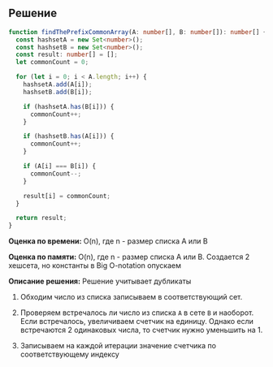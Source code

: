 ## Решение

```typescript
function findThePrefixCommonArray(A: number[], B: number[]): number[] {
  const hashsetA = new Set<number>();
  const hashsetB = new Set<number>();
  const result: number[] = [];
  let commonCount = 0;

  for (let i = 0; i < A.length; i++) {
    hashsetA.add(A[i]);
    hashsetB.add(B[i]);

    if (hashsetA.has(B[i])) {
      commonCount++;
    }

    if (hashsetB.has(A[i])) {
      commonCount++;
    }

    if (A[i] === B[i]) {
      commonCount--;
    }

    result[i] = commonCount;
  }

  return result;
}
```

**Оценка по времени:** O(n), где n - размер списка A или B

**Оценка по памяти:** O(n), где n - размер списка A или B. Создается 2 хешсета, но константы в Big O-notation опускаем

**Описание решения:**
Решение учитывает дубликаты

1. Обходим число из списка записываем в соответствующий сет.

2. Проверяем встречалось ли число из списка `A` в сете `B` и наоборот. Если встречалось, увеличиваем счетчик на единицу. Однако если встречаются 2 одинаковых числа, то счетчик нужно уменьшить на 1.

3. Записываем на каждой итерации значение счетчика по соответствующему индексу
